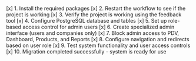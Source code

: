 [x] 1. Install the required packages
[x] 2. Restart the workflow to see if the project is working
[x] 3. Verify the project is working using the feedback tool
[x] 4. Configure PostgreSQL database and tables
[x] 5. Set up role-based access control for admin users
[x] 6. Create specialized admin interface (users and companies only)
[x] 7. Block admin access to PDV, Dashboard, Products, and Reports
[x] 8. Configure navigation and redirects based on user role
[x] 9. Test system functionality and user access controls
[x] 10. Migration completed successfully - system is ready for use